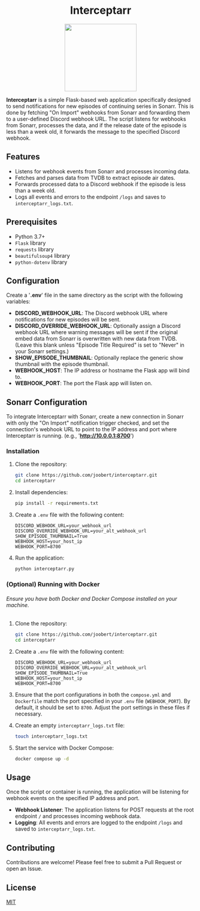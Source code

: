 <h1 align="center">
  Interceptarr
</h1>

<p align="center">
  <img width="192" height="180" src="https://i.imgur.com/EnrnpKp.png">
</p>

**Interceptarr** is a simple Flask-based web application specifically designed to send notifications for new episodes of continuing series in Sonarr. This is done by fetching "On Import" webhooks from Sonarr and forwarding them to a user-defined Discord webhook URL. The script listens for webhooks from Sonarr, processes the data, and if the release date of the episode is less than a week old, it forwards the message to the specified Discord webhook.

## Features

- Listens for webhook events from Sonarr and processes incoming data.
- Fetches and parses data from TVDB to extract episode air dates.
- Forwards processed data to a Discord webhook if the episode is less than a week old.
- Logs all events and errors to the endpoint `/logs` and saves to `interceptarr_logs.txt`.

## Prerequisites

- Python 3.7+
- `Flask` library
- `requests` library
- `beautifulsoup4` library
- `python-dotenv` library

## Configuration

Create a '**.env**' file in the same directory as the script with the following variables:
- **DISCORD_WEBHOOK_URL**: The Discord webhook URL where notifications for new episodes will be sent.
- **DISCORD_OVERRIDE_WEBHOOK_URL**: Optionally assign a Discord webhook URL where warning messages will be sent if the original embed data from Sonarr is overwritten with new data from TVDB. (Leave this blank unless "Episode Title Required" is set to "Never" in your Sonarr settings.)
- **SHOW_EPISODE_THUMBNAIL**: Optionally replace the generic show thumbnail with the episode thumbnail.
- **WEBHOOK_HOST**: The IP address or hostname the Flask app will bind to.
- **WEBHOOK_PORT**: The port the Flask app will listen on.

## Sonarr Configuration

To integrate Interceptarr with Sonarr, create a new connection in Sonarr with only the "On Import" notification trigger checked, and set the connection's webhook URL to point to the IP address and port where Interceptarr is running. (e.g., '**http://10.0.0.1:8700**')

### Installation

1. Clone the repository:
    ```sh
    git clone https://github.com/joobert/interceptarr.git
    cd interceptarr
    ```

2. Install dependencies:
    ```sh
    pip install -r requirements.txt
    ```

3. Create a `.env` file with the following content:
    ```env
    DISCORD_WEBHOOK_URL=your_webhook_url
    DISCORD_OVERRIDE_WEBHOOK_URL=your_alt_webhook_url
    SHOW_EPISODE_THUMBNAIL=True
    WEBHOOK_HOST=your_host_ip
    WEBHOOK_PORT=8700
    ```

4. Run the application:
    ```sh
    python interceptarr.py
    ```

### (Optional) Running with Docker

###### Ensure you have both Docker and Docker Compose installed on your machine.

1. Clone the repository:
    ```sh
    git clone https://github.com/joobert/interceptarr.git
    cd interceptarr
    ```

2. Create a `.env` file with the following content:
    ```env
    DISCORD_WEBHOOK_URL=your_webhook_url
    DISCORD_OVERRIDE_WEBHOOK_URL=your_alt_webhook_url
    SHOW_EPISODE_THUMBNAIL=True
    WEBHOOK_HOST=your_host_ip
    WEBHOOK_PORT=8700
    ```

3. Ensure that the port configurations in both the `compose.yml` and `Dockerfile` match the port specified in your `.env` file (`WEBHOOK_PORT`). By default, it should be set to `8700`. Adjust the port settings in these files if necessary.  

4. Create an empty `interceptarr_logs.txt` file:
    ```sh
    touch interceptarr_logs.txt
    ```

5. Start the service with Docker Compose:
    ```sh
    docker compose up -d
    ```

## Usage

Once the script or container is running, the application will be listening for webhook events on the specified IP address and port.

- **Webhook Listener**: The application listens for POST requests at the root endpoint `/` and processes incoming webhook data.
- **Logging**: All events and errors are logged to the endpoint `/logs` and saved to `interceptarr_logs.txt`.

## Contributing

Contributions are welcome! Please feel free to submit a Pull Request or open an Issue.

## License

[MIT](https://choosealicense.com/licenses/mit/)
